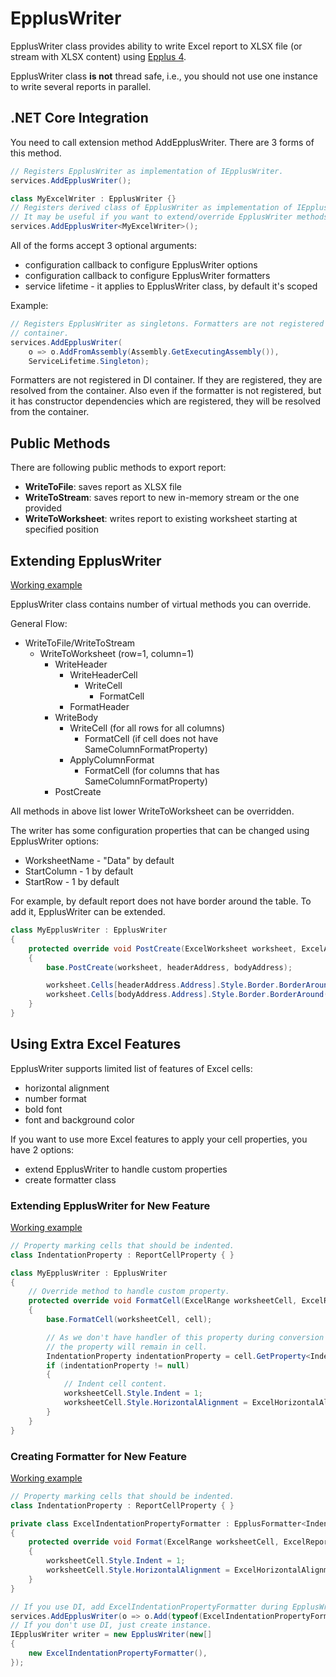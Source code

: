 # EpplusWriter

EpplusWriter class provides ability to write Excel report to XLSX file (or stream with XLSX content) using [Epplus 4](https://github.com/JanKallman/EPPlus).

EpplusWriter class **is not** thread safe, i.e., you should not use one instance to write several reports in parallel.

## .NET Core Integration

You need to call extension method AddEpplusWriter. There are 3 forms of this method.

```c#
// Registers EpplusWriter as implementation of IEpplusWriter.
services.AddEpplusWriter();

class MyExcelWriter : EpplusWriter {}
// Registers derived class of EpplusWriter as implementation of IEpplusWriter.
// It may be useful if you want to extend/override EpplusWriter methods.
services.AddEpplusWriter<MyExcelWriter>();
```

All of the forms accept 3 optional arguments:
- configuration callback to configure EpplusWriter options
- configuration callback to configure EpplusWriter formatters
- service lifetime - it applies to EpplusWriter class, by default it's scoped

Example:

```c#
// Registers EpplusWriter as singletons. Formatters are not registered in DI
// container.
services.AddEpplusWriter(
    o => o.AddFromAssembly(Assembly.GetExecutingAssembly()),
    ServiceLifetime.Singleton);
```

Formatters are not registered in DI container. If they are registered, they are resolved from the container. Also even if the formatter is not registered, but it has constructor dependencies which are registered, they will be resolved from the container.

## Public Methods

There are following public methods to export report:

- **WriteToFile**: saves report as XLSX file
- **WriteToStream**: saves report to new in-memory stream or the one provided
- **WriteToWorksheet**: writes report to existing worksheet starting at specified position

## Extending EpplusWriter

[Working example](samples/epplus-writer/XReports.DocsSamples.EpplusWriter.ExtendingEpplusWriter/Program.cs)

EpplusWriter class contains number of virtual methods you can override.

General Flow:

- WriteToFile/WriteToStream
    - WriteToWorksheet (row=1, column=1)
        - WriteHeader
            - WriteHeaderCell
                - WriteCell
                    - FormatCell
            - FormatHeader
        - WriteBody
            - WriteCell (for all rows for all columns)
                - FormatCell (if cell does not have SameColumnFormatProperty)
            - ApplyColumnFormat
                - FormatCell (for columns that has SameColumnFormatProperty)
        - PostCreate

All methods in above list lower WriteToWorksheet can be overridden.

The writer has some configuration properties that can be changed using EpplusWriter options:

- WorksheetName - "Data" by default
- StartColumn - 1 by default
- StartRow - 1 by default

For example, by default report does not have border around the table. To add it, EpplusWriter can be extended.

```c#
class MyEpplusWriter : EpplusWriter
{
    protected override void PostCreate(ExcelWorksheet worksheet, ExcelAddress headerAddress, ExcelAddress bodyAddress)
    {
        base.PostCreate(worksheet, headerAddress, bodyAddress);

        worksheet.Cells[headerAddress.Address].Style.Border.BorderAround(ExcelBorderStyle.Thin);
        worksheet.Cells[bodyAddress.Address].Style.Border.BorderAround(ExcelBorderStyle.Thin);
    }
}
```

## Using Extra Excel Features

EpplusWriter supports limited list of features of Excel cells:
- horizontal alignment
- number format
- bold font
- font and background color

If you want to use more Excel features to apply your cell properties, you have 2 options:
- extend EpplusWriter to handle custom properties
- create formatter class

### Extending EpplusWriter for New Feature

[Working example](samples/epplus-writer/XReports.DocsSamples.EpplusWriter.ExtendingEpplusWriterForNewFeature/Program.cs)

```c#
// Property marking cells that should be indented.
class IndentationProperty : ReportCellProperty { }

class MyEpplusWriter : EpplusWriter
{
    // Override method to handle custom property.
    protected override void FormatCell(ExcelRange worksheetCell, ExcelReportCell cell)
    {
        base.FormatCell(worksheetCell, cell);

        // As we don't have handler of this property during conversion to Excel report
        // the property will remain in cell.
        IndentationProperty indentationProperty = cell.GetProperty<IndentationProperty>();
        if (indentationProperty != null)
        {
            // Indent cell content.
            worksheetCell.Style.Indent = 1;
            worksheetCell.Style.HorizontalAlignment = ExcelHorizontalAlignment.Left;
        }
    }
}
```

### Creating Formatter for New Feature

[Working example](samples/epplus-writer/XReports.DocsSamples.EpplusWriter.CreatingFormatterForNewFeature/Program.cs)

```c#
// Property marking cells that should be indented.
class IndentationProperty : ReportCellProperty { }

private class ExcelIndentationPropertyFormatter : EpplusFormatter<IndentationProperty>
{
    protected override void Format(ExcelRange worksheetCell, ExcelReportCell cell, IndentationProperty property)
    {
        worksheetCell.Style.Indent = 1;
        worksheetCell.Style.HorizontalAlignment = ExcelHorizontalAlignment.Left;
    }
}

// If you use DI, add ExcelIndentationPropertyFormatter during EpplusWriter registration.
services.AddEpplusWriter(o => o.Add(typeof(ExcelIndentationPropertyFormatter)));
// If you don't use DI, just create instance.
IEpplusWriter writer = new EpplusWriter(new[]
{
    new ExcelIndentationPropertyFormatter(),
});
```

